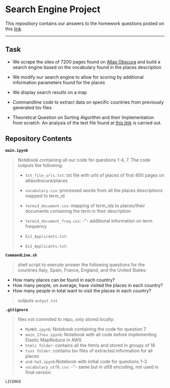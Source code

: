 # Search Engine Project
This repositiory contains our answers to the homework questions posted on this [link](https://github.com/lucamaiano/ADM/tree/master/2022/Homework_3)

_________

## Task
* We scrape the sites of 7200 pages found on [Atlas Obscura](https://www.atlasobscura.com) and build a search engine based on the vocabulary found in the places description
* We modify our search engine to allow for scoring by additional information parameters found for the places
* We display search results on a map

* Commandline code to extract data on specific countries from previously generated tsv files

* Theoretical Question on Sorting Algorithm and their Implementation from scratch. An analysis of the text file found at [this link](https://adm2022.s3.amazonaws.com/ApplicantsInfo.txt) is carried out.

## Repository Contents

 __`main.ipynb`__
> Notebook containing all our code for questions 1-4, 7. The code outputs the following:
> 	- `txt_file_urls.txt`: txt file with urls of places of first 400 pages on atlasobscura/places
> 	- `vocabulary.csv`: processed words from all the places descriptions mapped to term_id
>	- `termid_document.csv`: mapping of term_ids to places/their documents containing the term in their description
>	- `termid_document_freq.csv`: -"- additional information on term frequency
>	
>	- `Ex1_Applicants.txt`: 
>	- `Ex2_Applicants.txt`: 

__`CommandLine.sh`__ 
> shell script to execute answer the following questions for the countries Italy, Spain, France, England, and the United States:
* How many places can be found in each country?
* How many people, on average, have visited the places in each country?
* How many people in total want to visit the places in each country?

> outputs `output.txt`

__`.gitignore`__ 
> files not commited to repo, only stored locally:
> - `MyHW3.ipynb`: Notebook containing the code for question 7
> - `main_17nov.ipynb`: Notebook with all code before implementing Elastic MapReduce in AWS
> - `htmls folder`: contains all the htmls and stored in groupy of 18
> - `tsvs folder`: contains tsv files of extracted information for all places
> - `and-hw3.ipynb`:Notebook with initial code for questions 1-3
> - `vocabulary_utf8.csv`: -"- same but in utf8 encoding, not used in final version

`LICENSE`
